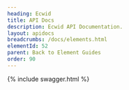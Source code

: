 ```yaml
---
heading: Ecwid
title: API Docs
description: Ecwid API Documentation.
layout: apidocs
breadcrumbs: /docs/elements.html
elementId: 52
parent: Back to Element Guides
order: 90
---
```


{% include swagger.html %}
